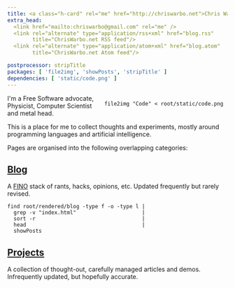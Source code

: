 ```yaml
---
title: <a class="h-card" rel="me" href="http://chriswarbo.net">Chris Warburton</a>'s Homepage
extra_head:
  <link href="mailto:chriswarbo@gmail.com" rel="me" />
  <link rel="alternate" type="application/rss+xml" href="blog.rss"
        title="ChrisWarbo.net RSS feed"/>
  <link rel="alternate" type="application/atom+xml" href="blog.atom"
        title="ChrisWarbo.net Atom feed"/>

postprocessor: stripTitle
packages: [ 'file2img', 'showPosts', 'stripTitle' ]
dependencies: [ 'static/code.png' ]
---
```


<div style="float: right; margin: 0 10px 10px 10px;" >

```{.unwrap pipe="sh | pandoc -t json"}
file2img "Code" < root/static/code.png
```

</div>

I'm a Free Software advocate, Physicist, Computer Scientist and metal head.

This is a place for me to collect thoughts and experiments, mostly around
programming languages and artificial intelligence.

Pages are organised into the following overlapping categories:

## [Blog](/blog.html)

A [FINO](http://en.wikipedia.org/wiki/FINO) stack of rants, hacks,
opinions, etc. Updated frequently but rarely revised.

```{.unwrap pipe="bash | pandoc -t json"}
find root/rendered/blog -type f -o -type l |
  grep -v "index.html"                     |
  sort -r                                  |
  head                                     |
  showPosts
```

## [Projects](/projects.html)

A collection of thought-out, carefully managed articles and demos.
Infrequently updated, but hopefully accurate.
